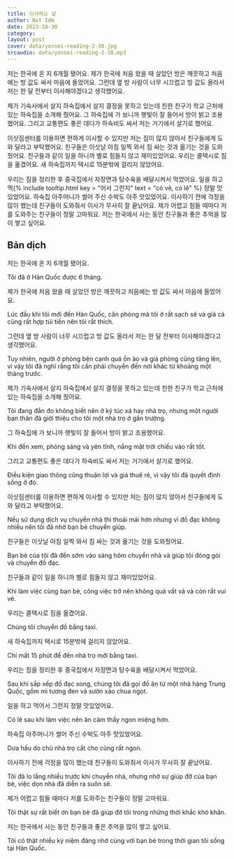 ```yaml
---
title: 이사하는 날
author: Nvt Idm
date: 2023-10-30
category: 
layout: post
cover: data/yonsei-reading-2-38.jpg
srcaudio: data/yonsei-reading-2-38.mp3
---
```


저는 한국에 온 지 6개월 됐어요. 
제가 한국에 처음 왔을 때 살았던 방은 깨끗하고 처음에는 방 값도 싸서 마음에 들었어요. 
그런데 옆 방 사람이 너무 시끄럽고 방 값도 올라서 저는 한 달 전부터 이사해야겠다고 생각했어요.

제가 기숙사에서 살지 하숙집에서 살지 결정을 못하고 있는데 친한 친구가 학교 근처에 있는 하숙집을 소개해 줬어요. 
그 하숙집에 가 보니까 햇빛이 잘 들어서 방이 밝고 조용했어요. 
그리고 교통편도 좋은 데다가 하숙비도 싸서 저는 거기에서 살기로 했어요.

이삿짐센터를 이용하면 편하게 이사할 수 있지만 저는 짐이 많지 않아서 친구들에게 도와 달라고 부탁했어요. 
친구들은 이삿날 아침 일찍 와서 짐 싸는 것과 옮기는 것을 도와줬어요. 
친구들과 같이 일을 하니까 별로 힘들지 않고 재미있었어요. 
우리는 콜택시로 짐을 옮겼어요. 
새 하숙집까지 택시로 15분밖에 걸리지 않았어요.

우리는 짐을 정리한 후 중국집에서 자장면과 탕수육을 배달시켜서 먹었어요. 
일을 하고 먹{% include tooltip.html key = "어서 그런지" text = "có vẻ, có lẽ" %} 정말 맛있었어요. 
하숙집 아주머니가 썰어 주신 수박도 아주 맛있었어요. 
이사하기 전에 걱정을 많이 했는데 친구들이 도와줘서 이사가 무사히 잘 끝났어요. 
제가 어렵고 힘들 때마다 저를 도와주는 친구들이 정말 고마워요. 
저는 한국에서 사는 동안 친구들과 좋은 추억을 많이 쌓고 싶어요.

## Bản dịch

저는 한국에 온 지 6개월 됐어요. 

Tôi đã ở Hàn Quốc được 6 tháng. 

제가 한국에 처음 왔을 때 살았던 방은 깨끗하고 처음에는 방 값도 싸서 마음에 들었어요. 

Lúc đầu khi tôi mới đến Hàn Quốc, căn phòng mà tôi ở rất sạch sẽ và giá cả cũng rất hợp túi tiền nên tôi rất thích.

그런데 옆 방 사람이 너무 시끄럽고 방 값도 올라서 저는 한 달 전부터 이사해야겠다고 생각했어요.

Tuy nhiên, người ở phòng bên cạnh quá ồn ào và giá phòng cũng tăng lên, vì vậy tôi đã nghĩ rằng tôi cần phải chuyển đến nơi khác từ khoảng một tháng trước.

제가 기숙사에서 살지 하숙집에서 살지 결정을 못하고 있는데 친한 친구가 학교 근처에 있는 하숙집을 소개해 줬어요. 

Tôi đang đắn đo không biết nên ở ký túc xá hay nhà trọ, nhưng một người bạn thân đã giới thiệu cho tôi một nhà trọ ở gần trường. 

그 하숙집에 가 보니까 햇빛이 잘 들어서 방이 밝고 조용했어요. 

Khi đến xem, phòng sáng và yên tĩnh, nắng mặt trời chiếu vào rất tốt. 

그리고 교통편도 좋은 데다가 하숙비도 싸서 저는 거기에서 살기로 했어요.

Điều kiện giao thông cũng thuận lợi và giá thuê rẻ, vì vậy tôi đã quyết định sống ở đó.

이삿짐센터를 이용하면 편하게 이사할 수 있지만 저는 짐이 많지 않아서 친구들에게 도와 달라고 부탁했어요. 

Nếu sử dụng dịch vụ chuyển nhà thì thoải mái hơn nhưng vì đồ đạc không nhiều nên tôi đã nhờ bạn bè chuyển giúp.

친구들은 이삿날 아침 일찍 와서 짐 싸는 것과 옮기는 것을 도와줬어요. 

Bạn bè của tôi đã đến sớm vào sáng hôm chuyển nhà và giúp tôi đóng gói và chuyển đồ đạc. 

친구들과 같이 일을 하니까 별로 힘들지 않고 재미있었어요. 

Khi làm việc cùng bạn bè, công việc trở nên không quá vất vả và còn rất vui vẻ. 

우리는 콜택시로 짐을 옮겼어요. 

Chúng tôi chuyển đồ bằng taxi.

새 하숙집까지 택시로 15분밖에 걸리지 않았어요.

Chỉ mất 15 phút để đến nhà trọ mới bằng taxi.

우리는 짐을 정리한 후 중국집에서 자장면과 탕수육을 배달시켜서 먹었어요. 

Sau khi sắp xếp đồ đạc xong, chúng tôi đã gọi đồ ăn từ một nhà hàng Trung Quốc, gồm mì tương đen và sườn xào chua ngọt.

일을 하고 먹어서 그런지 정말 맛있었어요. 

Có lẽ sau khi làm việc nên ăn cảm thấy ngon miệng hơn.

하숙집 아주머니가 썰어 주신 수박도 아주 맛있었어요. 

Dưa hấu do chủ nhà trọ cắt cho cũng rất ngon.

이사하기 전에 걱정을 많이 했는데 친구들이 도와줘서 이사가 무사히 잘 끝났어요. 

Tôi đã lo lắng nhiều trước khi chuyển nhà, nhưng nhờ sự giúp đỡ của bạn bè, việc dọn nhà đã diễn ra suôn sẻ.

제가 어렵고 힘들 때마다 저를 도와주는 친구들이 정말 고마워요. 

Tôi thật sự rất biết ơn bạn bè đã giúp đỡ tôi trong những thời khắc khó khăn. 

저는 한국에서 사는 동안 친구들과 좋은 추억을 많이 쌓고 싶어요.

Tôi có thật nhiều kỷ niệm đáng nhớ cùng với bạn bè trong thời gian tôi sống tại Hàn Quốc.